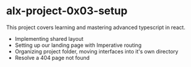 # alx-project-0x03-setup

This project covers learning and mastering advanced typescript in react.

- Implementing shared layout
- Setting up our landing page with Imperative routing
- Organizing project folder, moving interfaces into it's own directory
-  Resolve a 404 page not found